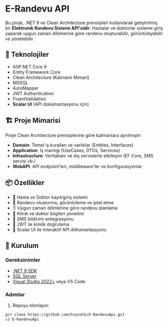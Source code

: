 # E-Randevu API

Bu proje, .NET 9 ve Clean Architecture prensipleri kullanılarak geliştirilmiş bir **Elektronik Randevu Sistemi API'sidir**. Hastalar ve doktorlar sisteme giriş yaparak uygun zaman dilimlerine göre randevu oluşturabilir, görüntüleyebilir ve yönetebilir.

## 🔧 Teknolojiler

- ASP.NET Core 9
- Entity Framework Core
- Clean Architecture (Katmanlı Mimari)
- MSSQL
- AutoMapper
- JWT Authentication
- FluentValidation
- **Scalar UI** (API dokümantasyonu için)

## 🏗️ Proje Mimarisi

Proje Clean Architecture prensiplerine göre katmanlara ayrılmıştır:

- **Domain**: Temel iş kuralları ve varlıklar (Entities, Interfaces)
- **Application**: İş mantığı (UseCases, DTOs, Services)
- **Infrastructure**: Veritabanı ve dış servislerle etkileşim (EF Core, SMS servisi vb.)
- **WebAPI**: API endpoint'leri, middleware'ler ve konfigurasyonlar

## 📦 Özellikler

- 👤 Hasta ve Doktor kayıt/giriş sistemi
- 📅 Randevu oluşturma, görüntüleme ve iptal etme
- ⏰ Uygun zaman dilimlerine göre randevu planlama
- 🏥 Klinik ve doktor bilgileri yönetimi
- 📲 SMS bildirimi entegrasyonu
- 🔐 JWT ile kimlik doğrulama
- 📘 Scalar UI ile interaktif API dökümantasyonu

## 🚀 Kurulum

### Gereksinimler

- [.NET 9 SDK](https://dotnet.microsoft.com/download)
- [SQL Server](https://www.microsoft.com/en-us/sql-server/)
- [Visual Studio 2022+](https://visualstudio.microsoft.com/) veya VS Code

### Adımlar

1. Repoyu klonlayın:

```bash
git clone https://github.com/hsynatk/E-RandevuApi.git
cd E-RandevuApi
